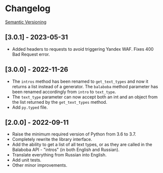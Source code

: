# Changelog

[Semantic Versioning](https://semver.org/)

## [3.0.1] - 2023-05-31

- Added headers to requests to avoid triggering Yandex WAF. Fixes 400 Bad Request error.

## [3.0.0] - 2022-11-26

- The `intros` method has been renamed to `get_text_types` and now it returns a list instead of a generator. The `balaboba` method parameter has been renamed accordingly from `intro` to `text_type`.
- The `text_type` parameter can now accept both an int and an object from the list returned by the `get_text_types` method.
- Add `py.typed` file.

## [2.0.0] - 2022-09-11

- Raise the minimum required version of Python from 3.6 to 3.7.
- Completely rewrite the library interface.
- Add the ability to get a list of all text types, or as they are called in the Balaboba API - "intros" (in both English and Russian).
- Translate everything from Russian into English.
- Add unit tests.
- Other minor improvements.
